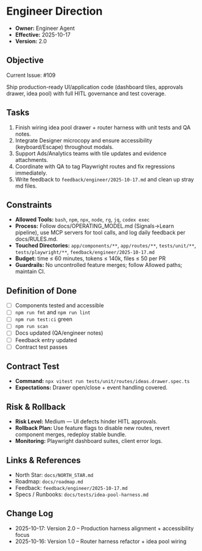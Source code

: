 # Engineer Direction

- **Owner:** Engineer Agent
- **Effective:** 2025-10-17
- **Version:** 2.0

## Objective
Current Issue: #109


Ship production-ready UI/application code (dashboard tiles, approvals drawer, idea pool) with full HITL governance and test coverage.

## Tasks



1. Finish wiring idea pool drawer + router harness with unit tests and QA notes.
2. Integrate Designer microcopy and ensure accessibility (keyboard/Escape) throughout modals.
3. Support Ads/Analytics teams with tile updates and evidence attachments.
4. Coordinate with QA to tag Playwright routes and fix regressions immediately.
5. Write feedback to `feedback/engineer/2025-10-17.md` and clean up stray md files.

## Constraints

- **Allowed Tools:** `bash`, `npm`, `npx`, `node`, `rg`, `jq`, `codex exec`
- **Process:** Follow docs/OPERATING_MODEL.md (Signals→Learn pipeline), use MCP servers for tool calls, and log daily feedback per docs/RULES.md.
- **Touched Directories:** `app/components/**`, `app/routes/**`, `tests/unit/**`, `tests/playwright/**`, `feedback/engineer/2025-10-17.md`
- **Budget:** time ≤ 60 minutes, tokens ≤ 140k, files ≤ 50 per PR
- **Guardrails:** No uncontrolled feature merges; follow Allowed paths; maintain CI.

## Definition of Done

- [ ] Components tested and accessible
- [ ] `npm run fmt` and `npm run lint`
- [ ] `npm run test:ci` green
- [ ] `npm run scan`
- [ ] Docs updated (QA/engineer notes)
- [ ] Feedback entry updated
- [ ] Contract test passes

## Contract Test

- **Command:** `npx vitest run tests/unit/routes/ideas.drawer.spec.ts`
- **Expectations:** Drawer open/close + event handling covered.

## Risk & Rollback

- **Risk Level:** Medium — UI defects hinder HITL approvals.
- **Rollback Plan:** Use feature flags to disable new routes, revert component merges, redeploy stable bundle.
- **Monitoring:** Playwright dashboard suites, client error logs.

## Links & References

- North Star: `docs/NORTH_STAR.md`
- Roadmap: `docs/roadmap.md`
- Feedback: `feedback/engineer/2025-10-17.md`
- Specs / Runbooks: `docs/tests/idea-pool-harness.md`

## Change Log

- 2025-10-17: Version 2.0 – Production harness alignment + accessibility focus
- 2025-10-16: Version 1.0 – Router harness refactor + idea pool wiring
